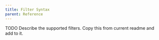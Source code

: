 ```yaml
---
title: Filter Syntax
parent: Reference
---
```


TODO Describe the supported filters. Copy this from current readme and add to it.